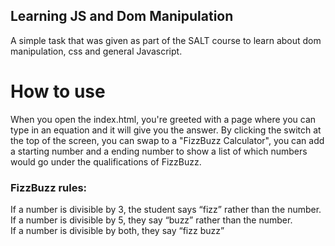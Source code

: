 ## Learning JS and Dom Manipulation

A simple task that was given as part of the SALT course to learn about dom manipulation, css and general Javascript.


# How to use
When you open the index.html, you're greeted with a page where you can type in an equation and it will give you the answer.
By clicking the switch at the top of the screen, you can swap to a "FizzBuzz Calculator", you can add a starting number
and a ending number to show a list of which numbers would go under the qualifications of FizzBuzz.

### FizzBuzz rules:
If a number is divisible by 3, the student says “fizz” rather than the number. <br>
If a number is divisible by 5, they say “buzz” rather than the number. <br>
If a number is divisible by both, they say “fizz buzz”